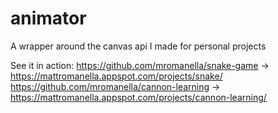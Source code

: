 # animator
A wrapper around the canvas api I made for personal projects

See it in action:
https://github.com/mromanella/snake-game -> https://mattromanella.appspot.com/projects/snake/
https://github.com/mromanella/cannon-learning -> https://mattromanella.appspot.com/projects/cannon-learning/

